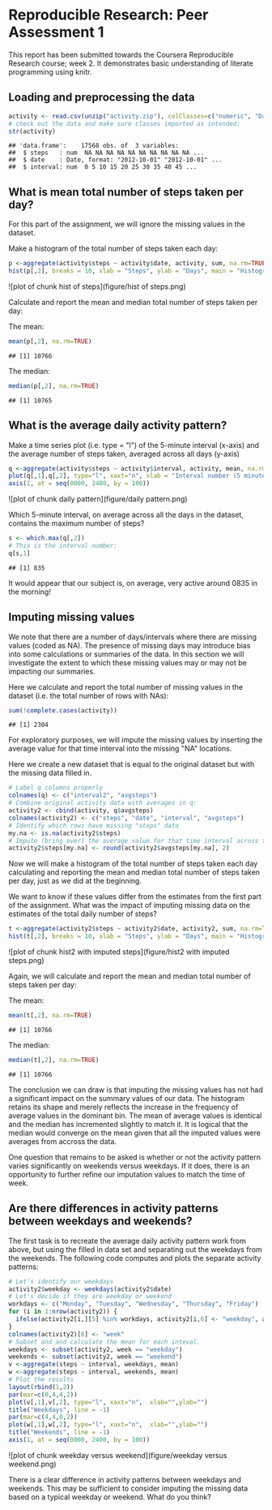 # Reproducible Research: Peer Assessment 1

This report has been submitted towards the Coursera Reproducible Research course; week 2. It demonstrates basic understanding of literate programming using knitr.

## Loading and preprocessing the data


```r
activity <- read.csv(unzip("activity.zip"), colClasses=c("numeric", "Date", "numeric"))
# check out the data and make sure classes imported as intended:
str(activity)
```

```
## 'data.frame':	17568 obs. of  3 variables:
##  $ steps   : num  NA NA NA NA NA NA NA NA NA NA ...
##  $ date    : Date, format: "2012-10-01" "2012-10-01" ...
##  $ interval: num  0 5 10 15 20 25 30 35 40 45 ...
```

## What is mean total number of steps taken per day?

For this part of the assignment, we will ignore the missing values in the dataset.

Make a histogram of the total number of steps taken each day:


```r
p <-aggregate(activity$steps ~ activity$date, activity, sum, na.rm=TRUE)
hist(p[,2], breaks = 10, xlab = "Steps", ylab = "Days", main = "Histogram of steps taken per day", col = "blue")
```

![plot of chunk hist of steps](figure/hist of steps.png) 

Calculate and report the mean and median total number of steps taken per day:

The mean:

```r
mean(p[,2], na.rm=TRUE)
```

```
## [1] 10766
```
The median:

```r
median(p[,2], na.rm=TRUE)
```

```
## [1] 10765
```

## What is the average daily activity pattern?

Make a time series plot (i.e. type = "l") of the 5-minute interval (x-axis) and the average number of steps taken, averaged across all days (y-axis)

```r
q <-aggregate(activity$steps ~ activity$interval, activity, mean, na.rm=TRUE)
plot(q[,1],q[,2], type="l", xaxt="n", xlab = "Interval number (5 minute intervals from 0000 hours to 2355)", ylab = "Average number of steps", main="Average number of steps per interval across all days")
axis(1, at = seq(0000, 2400, by = 100))
```

![plot of chunk daily pattern](figure/daily pattern.png) 

Which 5-minute interval, on average across all the days in the dataset, contains the maximum number of steps?

```r
s <- which.max(q[,2])
# This is the interval number:
q[s,1]
```

```
## [1] 835
```

It would appear that our subject is, on average, very active around 0835 in the morning!

## Imputing missing values

We note that there are a number of days/intervals where there are missing values (coded as NA). The presence of missing days may introduce bias into some calculations or summaries of the data. In this section we will investigate the extent to which these missing values may or may not be impacting our summaries.

Here we calculate and report the total number of missing values in the dataset (i.e. the total number of rows with NAs):

```r
sum(!complete.cases(activity))
```

```
## [1] 2304
```

For exploratory purposes, we will impute the missing values by inserting the average value for that time interval into the missing "NA" locations.

Here we create a new dataset that is equal to the original dataset but with the missing data filled in.


```r
# Label q columns properly
colnames(q) <- c("interval2", "avgsteps")
# Combine original activity data with averages in q:
activity2 <- cbind(activity, q$avgsteps)
colnames(activity2) <- c("steps", "date", "interval", "avgsteps")
# Identify which rows have missing "steps" data
my.na <- is.na(activity2$steps)
# Impute (bring over) the average value for that time interval across the whole data set
activity2$steps[my.na] <- round(activity2$avgsteps[my.na], 2)
```


Now we will make a histogram of the total number of steps taken each day calculating and reporting the mean and median total number of steps taken per day, just as we did at the beginning. 

We want to know if these values differ from the estimates from the first part of the assignment. What was the impact of imputing missing data on the estimates of the total daily number of steps?


```r
t <-aggregate(activity2$steps ~ activity2$date, activity2, sum, na.rm=TRUE)
hist(t[,2], breaks = 10, xlab = "Steps", ylab = "Days", main = "Histogram 2 of steps taken per day", col = "blue")
```

![plot of chunk hist2 with imputed steps](figure/hist2 with imputed steps.png) 

Again, we will calculate and report the mean and median total number of steps taken per day:

The mean:

```r
mean(t[,2], na.rm=TRUE)
```

```
## [1] 10766
```
The median:

```r
median(t[,2], na.rm=TRUE)
```

```
## [1] 10766
```

The conclusion we can draw is that imputing the missing values has not had a significant impact on the summary values of our data. The histogram retains its shape and merely reflects the increase in the frequency of average values in the dominant bin. The mean of average values is identical and the median has incremented slightly to match it. It is logical that the median would converge on the mean given that all the imputed values were averages from accross the data.

One question that remains to be asked is whether or not the activity pattern varies significantly on weekends versus weekdays. If it does, there is an opportunity to further refine our imputation values to match the time of week.

## Are there differences in activity patterns between weekdays and weekends?

The first task is to recreate the average daily activity pattern work from above, but using the filled in data set and separating out the weekdays from the weekends. The following code computes and plots the separate activity patterns:


```r
# Let's identify our weekdays
activity2$weekday <- weekdays(activity2$date)
# Let's decide if they are weekday or weekend
workdays <- c("Monday", "Tuesday", "Wednesday", "Thursday", "Friday")
for (i in 1:nrow(activity2)) {
  ifelse(activity2[i,][5] %in% workdays, activity2[i,6] <- "weekday", activity2[i,6] <- "weekend" )
}
colnames(activity2)[6] <- "week"
# Subset and and calculate the mean for each inteval.
weekdays <- subset(activity2, week == "weekday")
weekends <- subset(activity2, week == "weekend")
v <-aggregate(steps ~ interval, weekdays, mean)
w <-aggregate(steps ~ interval, weekends, mean)
# Plot the results
layout(rbind(1,2))
par(mar=c(0,4,4,2))
plot(v[,1],v[,2], type="l", xaxt="n",  xlab="",ylab="")
title("Weekdays", line = -1)
par(mar=c(4,4,0,2))
plot(w[,1],w[,2], type="l", xaxt="n",  xlab="",ylab="")
title("Weekends", line = -1)
axis(1, at = seq(0000, 2400, by = 100))
```

![plot of chunk weekday versus weekend](figure/weekday versus weekend.png) 

There is a clear difference in activity patterns between weekdays and weekends. This may be sufficient to consider imputing the missing data based on a typical weekday or weekend. What do you think?
